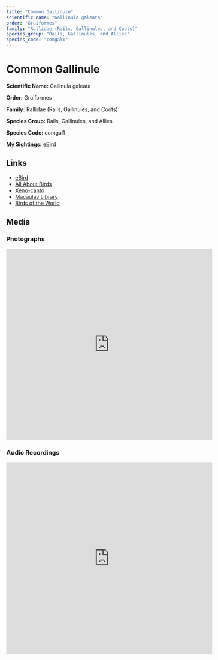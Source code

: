 ```yaml
---
title: "Common Gallinule"
scientific_name: "Gallinula galeata"
order: "Gruiformes"
family: "Rallidae (Rails, Gallinules, and Coots)"
species_group: "Rails, Gallinules, and Allies"
species_code: "comgal1"
---
```


# Common Gallinule

**Scientific Name:** Gallinula galeata

**Order:** Gruiformes

**Family:** Rallidae (Rails, Gallinules, and Coots)

**Species Group:** Rails, Gallinules, and Allies

**Species Code:** comgal1

**My Sightings:** [eBird](https://ebird.org/lifelist?r=world&time=life&spp=comgal1)

## Links
* [eBird](https://ebird.org/species/comgal1) 
* [All About Birds](https://www.allaboutbirds.org/guide/comgal1) 
* [Xeno-canto](https://www.xeno-canto.org/species/comgal1) 
* [Macaulay Library](https://search.macaulaylibrary.org/catalog?taxonCode=comgal1&sort=rating_rank_desc)
* [Birds of the World](https://birdsoftheworld.org/bow/species/comgal1)

## Media
### Photographs
<iframe src="https://macaulaylibrary.org/asset/626996488/embed" width="550" height="510" frameborder="0" allowfullscreen></iframe>

### Audio Recordings
<iframe src="https://macaulaylibrary.org/asset/626843308/embed" width="550" height="510" frameborder="0" allowfullscreen></iframe>
